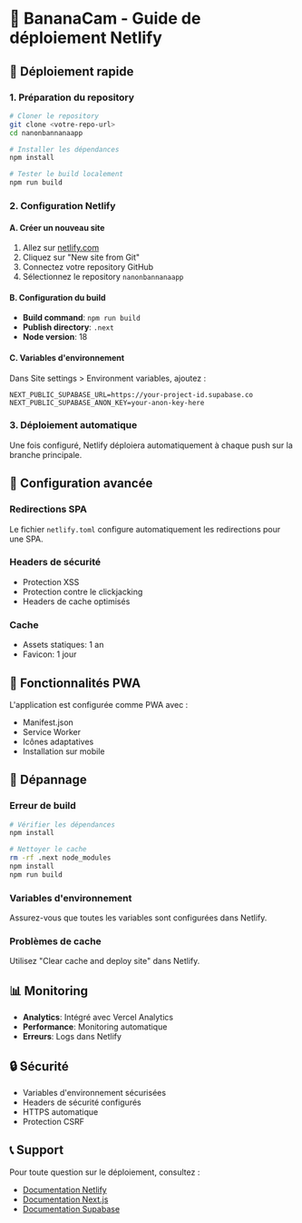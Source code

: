# 🍌 BananaCam - Guide de déploiement Netlify

## 🚀 Déploiement rapide

### 1. Préparation du repository

```bash
# Cloner le repository
git clone <votre-repo-url>
cd nanonbannanaapp

# Installer les dépendances
npm install

# Tester le build localement
npm run build
```

### 2. Configuration Netlify

#### A. Créer un nouveau site
1. Allez sur [netlify.com](https://netlify.com)
2. Cliquez sur "New site from Git"
3. Connectez votre repository GitHub
4. Sélectionnez le repository `nanonbannanaapp`

#### B. Configuration du build
- **Build command**: `npm run build`
- **Publish directory**: `.next`
- **Node version**: 18

#### C. Variables d'environnement
Dans Site settings > Environment variables, ajoutez :

```
NEXT_PUBLIC_SUPABASE_URL=https://your-project-id.supabase.co
NEXT_PUBLIC_SUPABASE_ANON_KEY=your-anon-key-here
```

### 3. Déploiement automatique

Une fois configuré, Netlify déploiera automatiquement à chaque push sur la branche principale.

## 🔧 Configuration avancée

### Redirections SPA
Le fichier `netlify.toml` configure automatiquement les redirections pour une SPA.

### Headers de sécurité
- Protection XSS
- Protection contre le clickjacking
- Headers de cache optimisés

### Cache
- Assets statiques: 1 an
- Favicon: 1 jour

## 📱 Fonctionnalités PWA

L'application est configurée comme PWA avec :
- Manifest.json
- Service Worker
- Icônes adaptatives
- Installation sur mobile

## 🐛 Dépannage

### Erreur de build
```bash
# Vérifier les dépendances
npm install

# Nettoyer le cache
rm -rf .next node_modules
npm install
npm run build
```

### Variables d'environnement
Assurez-vous que toutes les variables sont configurées dans Netlify.

### Problèmes de cache
Utilisez "Clear cache and deploy site" dans Netlify.

## 📊 Monitoring

- **Analytics**: Intégré avec Vercel Analytics
- **Performance**: Monitoring automatique
- **Erreurs**: Logs dans Netlify

## 🔒 Sécurité

- Variables d'environnement sécurisées
- Headers de sécurité configurés
- HTTPS automatique
- Protection CSRF

## 📞 Support

Pour toute question sur le déploiement, consultez :
- [Documentation Netlify](https://docs.netlify.com)
- [Documentation Next.js](https://nextjs.org/docs)
- [Documentation Supabase](https://supabase.com/docs)
